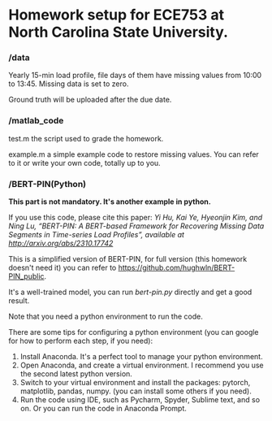 # Homework setup for ECE753 at North Carolina State University.
### /data

Yearly 15-min load profile, file days of them have missing values from 10:00 to 13:45. Missing data is set to zero.

Ground truth will be uploaded after the due date.

### /matlab_code
test.m  the script used to grade the homework.

example.m  a simple example code to restore missing values. You can refer to it or write your own code, totally up to you.

### /BERT-PIN(Python)
**This part is not mandatory. It's another example in python.**

If you use this code, please cite this paper:
_Yi Hu, Kai Ye, Hyeonjin Kim, and Ning Lu, “BERT-PIN: A BERT-based Framework for Recovering Missing Data Segments in Time-series Load Profiles”, available at http://arxiv.org/abs/2310.17742_

This is a simplified version of BERT-PIN, for full version (this homework doesn't need it) you can refer to https://github.com/hughwln/BERT-PIN_public.

It's a well-trained model, you can run _bert-pin.py_ directly and get a good result.

Note that you need a python environment to run the code.

There are some tips for configuring a python environment (you can google for how to perform each step, if you need):
1. Install Anaconda. It's a perfect tool to manage your python environment.
2. Open Anaconda, and create a virtual environment. I recommend you use the second latest python version.
3. Switch to your virtual environment and install the packages: pytorch, matplotlib, pandas, numpy. (you can install some others if you need).
4. Run the code using IDE, such as Pycharm, Spyder, Sublime text, and so on. Or you can run the code in Anaconda Prompt.
